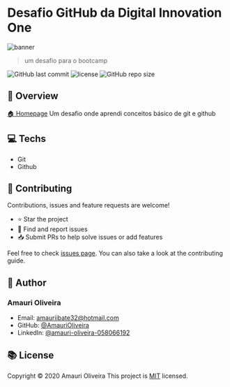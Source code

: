 # Desafio GitHub da Digital Innovation One

  ![banner](https://i.imgur.com/NigjNeW.png)

> um desafio para o bootcamp

![GitHub last commit](https://img.shields.io/github/last-commit/AmauriOliveira/DIO-Desafio-github)
![license](https://img.shields.io/github/license/AmauriOliveira/DIO-Desafio-github)
![GitHub repo size](https://img.shields.io/github/repo-size/AmauriOliveira/DIO-Desafio-github)

## :telescope: Overview

  [🏠 Homepage](https://github.com/AmauriOliveira/DIO-Desafio-github)
Um desafio onde aprendi conceitos básico de git e github

## :computer: Techs

- Git
- Github

## :star2: Contributing

Contributions, issues and feature requests are welcome!

- ⭐️ Star the project
- 🐛 Find and report issues
- 📥 Submit PRs to help solve issues or add features

Feel free to check [issues page](https://github.com/AmauriOliveira/DIO-Desafio-github/issues). You can also take a look at the contributing guide.

## :bow: Author

### **Amauri Oliveira**

- Email: amauriibate32@hotmail.com
- GitHub: [@AmauriOliveira](https://github.com/AmauriOliveira)
- LinkedIn: [@amauri-oliveira-058066192](https://linkedin.com/in/amauri-oliveira-058066192)

## :books: License

Copyright © 2020 Amauri Oliveira
This project is [MIT](license) licensed.
